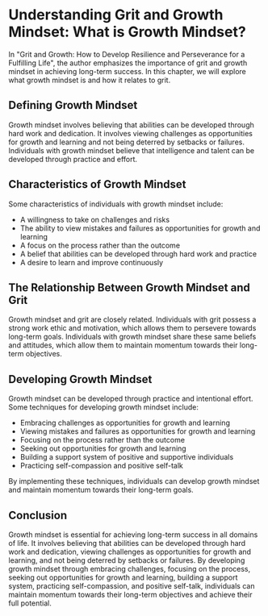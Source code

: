 Understanding Grit and Growth Mindset: What is Growth Mindset?
=======================================================================

In "Grit and Growth: How to Develop Resilience and Perseverance for a Fulfilling Life", the author emphasizes the importance of grit and growth mindset in achieving long-term success. In this chapter, we will explore what growth mindset is and how it relates to grit.

Defining Growth Mindset
-----------------------

Growth mindset involves believing that abilities can be developed through hard work and dedication. It involves viewing challenges as opportunities for growth and learning and not being deterred by setbacks or failures. Individuals with growth mindset believe that intelligence and talent can be developed through practice and effort.

Characteristics of Growth Mindset
---------------------------------

Some characteristics of individuals with growth mindset include:

* A willingness to take on challenges and risks
* The ability to view mistakes and failures as opportunities for growth and learning
* A focus on the process rather than the outcome
* A belief that abilities can be developed through hard work and practice
* A desire to learn and improve continuously

The Relationship Between Growth Mindset and Grit
------------------------------------------------

Growth mindset and grit are closely related. Individuals with grit possess a strong work ethic and motivation, which allows them to persevere towards long-term goals. Individuals with growth mindset share these same beliefs and attitudes, which allow them to maintain momentum towards their long-term objectives.

Developing Growth Mindset
-------------------------

Growth mindset can be developed through practice and intentional effort. Some techniques for developing growth mindset include:

* Embracing challenges as opportunities for growth and learning
* Viewing mistakes and failures as opportunities for growth and learning
* Focusing on the process rather than the outcome
* Seeking out opportunities for growth and learning
* Building a support system of positive and supportive individuals
* Practicing self-compassion and positive self-talk

By implementing these techniques, individuals can develop growth mindset and maintain momentum towards their long-term goals.

Conclusion
----------

Growth mindset is essential for achieving long-term success in all domains of life. It involves believing that abilities can be developed through hard work and dedication, viewing challenges as opportunities for growth and learning, and not being deterred by setbacks or failures. By developing growth mindset through embracing challenges, focusing on the process, seeking out opportunities for growth and learning, building a support system, practicing self-compassion, and positive self-talk, individuals can maintain momentum towards their long-term objectives and achieve their full potential.

